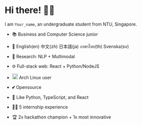 <h1>Hi there! 👋🏻</h1>

<p align="start">I am <code>Your_name</code>, an undergraduate student from NTU, Singapore.</p>

<ul><li><p>📚 Business and Computer Science junior</p>

</li><li><p>💬 English(en) 中文(zh) 日本語(ja) ภาษาไทย(th) Svenska(sv)</p>

</li><li><p>🧠 Research: NLP + Multimodal</p>

</li><li><p>🌐 Full-stack web: React + Python/NodeJS</p>

</li><li><p><u><img height="18" width="18" src="https://user-images.githubusercontent.com/59118459/192527457-e6c52b04-68c2-4845-9943-f7856b8d3004.svg"></u> Arch Linux user</p>

</li><li><p>💕 Opensource</p>

</li><li><p>💜 Like Python, TypeScript, and React</p>

</li><li><p>👩‍💻 5 internship experience</p>

</li><li><p>🏆 2x hackathon champion + 1x most innovative</p>

</li></ul>
